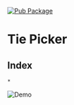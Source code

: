 [![Pub Package](https://img.shields.io/pub/v/tie_picker.svg)](https://pub.dev/packages/tie_picker)

# Tie Picker

## Index

    * 
![Demo](https://github.com/unacorbatanegra/tie_picker/assets/44511181/460d6b92-79cb-438e-ab32-17a41d9ca0f7)
